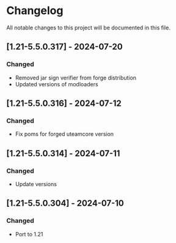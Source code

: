 # Changelog
All notable changes to this project will be documented in this file.

## [1.21-5.5.0.317] - 2024-07-20
### Changed
 - Removed jar sign verifier from forge distribution
 - Updated versions of modloaders

## [1.21-5.5.0.316] - 2024-07-12
### Changed
 - Fix poms for forged uteamcore version

## [1.21-5.5.0.314] - 2024-07-11
### Changed
 - Update versions

## [1.21-5.5.0.304] - 2024-07-10
### Changed
 - Port to 1.21
